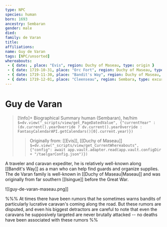 ```yaml
---
type: NPC
species: human
born: 1693
ancestry: Sembaran
gender: male
died:
family: de Varan
title:
affiliations:
name: Guy de Varan
tags: [NPC/unsorted]
whereabouts: 
 - { date: , place: "Evis", region: Duchy of Maseau, type: origin }
 - { date: 1719-10-31, place: "Orc Fort", region: Duchy of Maseau, type: excursion  }
 - { date: 1719-11-30, place: "Bandit's Way", region: Duchy of Maseau, type: excursion }
 - { date: 1719-12-01, place: "Cleenseau", region: Sembara, type: excursion  }
---
```

# Guy de Varan
>[!info]+ Biographical Summary
>human (Sembaran), he/him
>`$=dv.view("_scripts/view/get_PageDatedValue", {"currentYear" : (dv.current().yearOverride ? dv.current().yearOverride : FantasyCalendarAPI.getCalendars()[0].current.year)})`
>> Originally from: [[Evis]], [[Duchy of Maseau]]
>> `$=dv.view("_scripts/view/get_CurrentWhereabouts", {"config": await app.vault.adapter.read(app.vault.configDir + "/taelgarConfig.json")})`

A traveler and caravan expediter, he is relatively well-known along [[Bandit's Way]] as a man who can help find guards and organize supplies. The de Varan family is well-known in [[Duchy of Maseau|Maseau]] and was originally from far southern [[Isingue]] before the Great War. 

![[guy-de-varan-maseau.png]]

%%% At times there have been rumors that he sometimes warns bandits of particularly lucrative caravan's coming along the road. But these rumors are disputed, and even his biggest detractors are careful to note that even the caravans he supposively targeted are never brutally attacked -- no deaths have been associated with these rumors %%